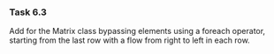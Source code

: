 ﻿### Task 6.3

Add for the Matrix class bypassing elements 
using a foreach operator, starting from the last row 
with a flow from right to left in each row.